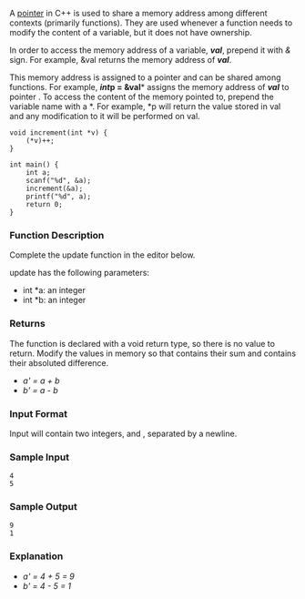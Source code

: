 A [pointer](https://en.wikipedia.org/wiki/Pointer_%28computer_programming%29) in C++ is used to share a memory address among different contexts (primarily functions). They are used whenever a function needs to modify the content of a variable, but it does not have ownership.

In order to access the memory address of a variable, ***val***, prepend it with *&* sign. For example, &val returns the memory address of ***val***.

This memory address is assigned to a pointer and can be shared among functions. For example,  ***int*p = &val*** assigns the memory address of ***val*** to pointer . To access the content of the memory pointed to, prepend the variable name with a *. For example, *p will return the value stored in val and any modification to it will be performed on val.

```
void increment(int *v) {
    (*v)++;
}

int main() {
    int a;
    scanf("%d", &a);
    increment(&a);
    printf("%d", a);
    return 0;
}  
```

### Function Description

Complete the update function in the editor below.

update has the following parameters:

* int *a: an integer
* int *b: an integer

### Returns

The function is declared with a void return type, so there is no value to return. Modify the values in memory so that  contains their sum and  contains their absoluted difference.

* *a' = a + b*
* *b' = a - b*

### Input Format

Input will contain two integers,  and , separated by a newline.

### Sample Input
```
4
5
```

### Sample Output
```
9
1
```

### Explanation
* *a' = 4 + 5 = 9*
* *b' = 4 - 5 = 1*
